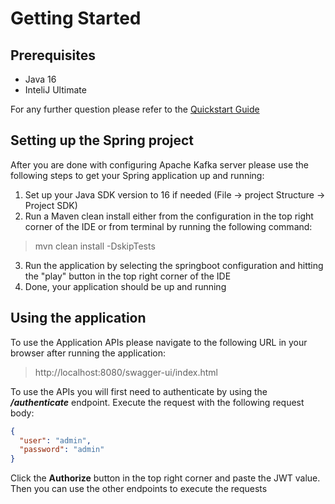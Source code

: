 # Getting Started

## Prerequisites
- Java 16
- InteliJ Ultimate

For any further question please refer to the [Quickstart Guide](https://kafka.apache.org/quickstart)
## Setting up the Spring project
After you are done with configuring Apache Kafka server please
use the following steps to get your Spring application up and running:
1. Set up your Java SDK version to 16 if needed (File -> project Structure -> Project SDK)
2. Run a Maven clean install either from the configuration in the top right corner of the IDE
   or from terminal by running the following command:
>mvn clean install -DskipTests
3. Run the application by selecting the springboot configuration and hitting the "play" button in the top right corner
   of the IDE
4. Done, your application should be up and running

## Using the application
To use the Application APIs please navigate to the following URL in your browser
after running the application:
>http://localhost:8080/swagger-ui/index.html
<P>To use the APIs you will first need to authenticate by using the <b><i>/authenticate</i></b> endpoint.
Execute the request with the following request body:</P>

```json
{
  "user": "admin",
  "password": "admin"
}
```
<p>Click the <b>Authorize</b> button in the top right corner and paste the JWT value.
Then you can use the other endpoints to execute the requests</p>
